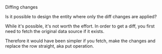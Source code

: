 Diffing changes

Is it possible to design the entity where only the diff changes are applied?

While it's possible, it's not worth the effort. In order to get a diff, you first need to fetch the original data source if it exists.

Therefore it would have been simpler if you fetch, make the changes and replace the row straight, aka put operation.
